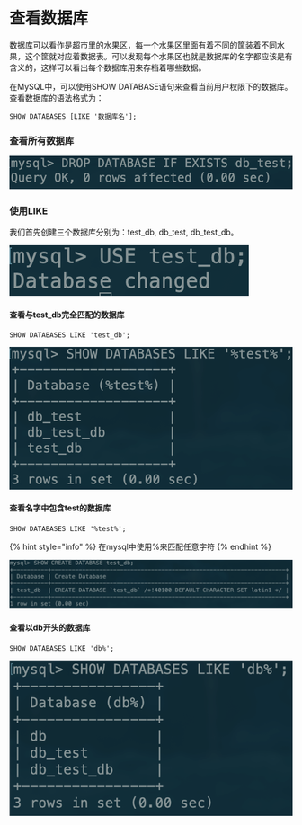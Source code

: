 # 查看数据库

数据库可以看作是超市里的水果区，每一个水果区里面有着不同的筐装着不同水果，这个筐就对应着数据表。可以发现每个水果区也就是数据库的名字都应该是有含义的，这样可以看出每个数据库用来存档着哪些数据。

在MySQL中，可以使用SHOW DATABASE语句来查看当前用户权限下的数据库。查看数据库的语法格式为：

```text
SHOW DATABASES [LIKE '数据库名'];
```

### 查看所有数据库

![](../.gitbook/assets/image%20%288%29.png)

### 使用LIKE

我们首先创建三个数据库分别为：test\_db, db\_test, db\_test\_db。

![](../.gitbook/assets/image%20%2814%29.png)

#### 查看与test\_db完全匹配的数据库

```text
SHOW DATABASES LIKE 'test_db';
```

![](../.gitbook/assets/image%20%2811%29.png)

#### 查看名字中包含test的数据库

```text
SHOW DATABASES LIKE '%test%';
```

{% hint style="info" %}
在mysql中使用%来匹配任意字符
{% endhint %}

![](../.gitbook/assets/image%20%2813%29.png)

#### 查看以db开头的数据库

```text
SHOW DATABASES LIKE 'db%';
```

![](../.gitbook/assets/image%20%285%29.png)

